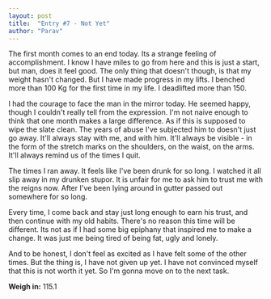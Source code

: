 ```yaml
---
layout: post
title:  "Entry #7 - Not Yet"
author: "Parav"
---
```


The first month comes to an end today. Its a strange feeling of accomplishment. I know I have miles to go from here and this is just a start, but man, does it feel good. The only thing that doesn't though, is that my weight hasn't changed. But I have made progress in my lifts. I benched more than 100 Kg for the first time in my life. I deadlifted more than 150.

I had the courage to face the man in the mirror today. He seemed happy, though I couldn't really tell from the expression. I'm not naive enough to think that one month makes a large difference. As if this is supposed to wipe the slate clean. The years of abuse I've subjected him to doesn't just go away. It'll always stay with me, and with him. It'll always be visible - in the form of the stretch marks on the shoulders, on the waist, on the arms. It'll always remind us of the times I quit. 

The times I ran away. It feels like I've been drunk for so long. I watched it all slip away in my drunken stupor. It is unfair for me to ask him to trust me with the reigns now. After I've been lying around in gutter passed out somewhere for so long. 

Every time, I come back and stay just long enough to earn his trust, and then continue with my old habits. There's no reason this time will be different. Its not as if I had some big epiphany that inspired me to make a change. It was just me being tired of being fat, ugly and lonely.

And to be honest, I don't feel as excited as I have felt some of the other times. But the thing is, I have not given up yet. I have not convinced myself that this is not worth it yet. So I'm gonna move on to the next task.

**Weigh in:** 115.1
